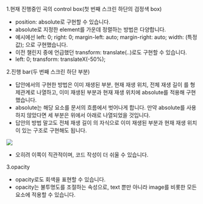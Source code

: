 1.현재 진행중인 곡의 control box(첫 번째 스크린 하단의 검정색 box)
 - position: absolute로 구현할 수 있습니다.
 - absolute로 지정한 element를 가운데 정렬하는 방법은 다양합니다.
 - 예시에선 left: 0; right: 0; margin-left: auto; margin-right: auto; width: (특정 값); 으로 구현했습니다.
 - 이전 챌린지 중에 언급했던 transform: translate(..)로도 구현할 수 있습니다.
 - left: 0; transform: translateX(-50%);

2.진행 bar(두 번째 스크린 하단 부분)
 - 답안에서의 구현한 방법은 이미 재생된 부분, 현재 재생 위치, 전체 재생 길이 를 형제관계로 나열하고, 이미 재생된 부분과 현재 재생 위치에 absolute를 적용해 구현했습니다.
 - absolute는 해당 요소를 문서의 흐름에서 벗어나게 합니다. 만약 absolute를 사용하지 않았다면 세 부분은 위에서 아래로 나열되었을 것입니다.
 - 답안의 방법 말고도 전체 재생 길이 의 자식으로 이미 재생된 부분과 현재 재생 위치이 있는 구조로 구현해도 됩니다.
 
 ![](https://i.imgur.com/onfa2cU.png)
 - 오히려 이쪽이 직관적이며, 코드 작성이 더 쉬울 수 있습니다.

3.opacity
 - opacity로도 회색을 표현할 수 있습니다.
 - opacity는 불투명도를 조절하는 속성으로, text 뿐만 아니라 image를 비롯한 모든 요소에 적용할 수 있습니다.
